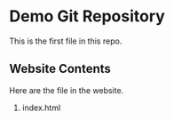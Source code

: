 # Demo Git Repository
This is the first file in this repo.

## Website Contents
Here are the file in the website.

1. index.html

